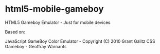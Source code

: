 html5-mobile-gameboy
====================

HTML5 Gameboy Emulator - Just for mobile devices

Based on:

JavaScript GameBoy Color Emulator - Copyright (C) 2010 Grant Galitz
CSS Gameboy - Geoffray Warnants
